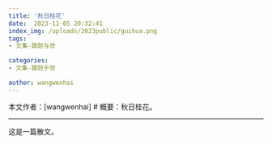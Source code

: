 ```yaml
---
title: '秋日桂花'
date:  2023-11-05 20:32:41
index_img: /uploads/2023public/guihua.png
tags:
- 文集-踉跄与世

categories:
- 文集-踉跄于世

author: wangwenhai
---
```

本文作者：[wangwenhai] # 概要：秋日桂花。
<!-- more -->

---
这是一篇散文。

<object data="/pdf/guihua.pdf" type="application/pdf" width="100%" height="877px">

